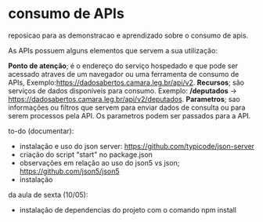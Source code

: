 # consumo de APIs
reposicao para as demonstracao e aprendizado sobre o consumo de apis.
 
 As APIs possuem alguns elementos que servem a sua utilização:

**Ponto de atenção**; é o endereço do serviço hospedado e que pode ser acessado atraves de um navegador ou uma ferramenta de consumo de APIs, Exemplo:<https://dadosabertos.camara.leg.br/api/v2>.
**Recursos**; são serviços de dados disponíveis para consumo.
Exemplo: **/deputados** -> <https://dadosabertos.camara.leg.br/api/v2/deputados>.
**Parametros**; sao informações ou filtros que servem para enviar dados de consulta ou para serem processos pela API. Os parametros podem ser passados para a API.





to-do (documentar):
- instalação e uso do json server: <https://github.com/typicode/json-server>
- criação do script "start" no package.json
- observações em relação ao  uso do json5 vs json; <https://github.com/json5/json5>
- instalação 




da aula de sexta (10/05):
- instalação de dependencias do projeto com o comando npm install